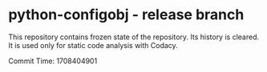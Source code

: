 # python-configobj - release branch

This repository contains frozen state of the repository.
Its history is cleared. It is used only for static code
analysis with Codacy.

Commit Time: 1708404901